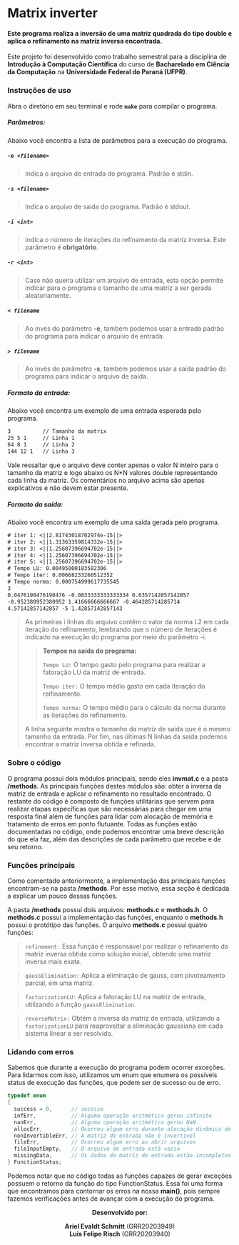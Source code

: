 # Matrix inverter

#### Este programa realiza a inversão de uma matriz quadrada do tipo double e aplica o refinamento na matriz inversa encontrada. 

Este projeto foi desenvolvido como trabalho semestral para a disciplina de **Introdução à Computação Científica** do curso de **Bacharelado em Ciência da Computação** na **Universidade Federal do Paraná (UFPR)**.


### Instruções de uso

Abra o diretório em seu terminal e rode **`make`** para compilar o programa.
##### Parâmetros:

Abaixo você encontra a lista de parâmetros para a execução do programa.

##### `-e <filename>` 
> Indica o arquivo de entrada do programa. Padrão é stdin.

##### `-s <filename>` 
> Indica o arquivo de saída do programa. Padrão é stdout.

##### `-i <int>`
> Indica o número de iterações do refinamento da matriz inversa. Este parâmetro é **obrigatório**.

##### `-r <int>`
> Caso não queira utilizar um arquivo de entrada, esta opção permite indicar para o programa o tamanho de uma matriz a ser gerada aleatoriamente.

##### `< filename`
> Ao invés do parâmetro **-e**, também podemos usar a entrada padrão do programa para indicar o arquivo de entrada.

##### `> filename`
> Ao invés do parâmetro **-s**, também podemos usar a saída padrão do programa para indicar o arquivo de saída.

##### Formato da entrada:

Abaixo você encontra um exemplo de uma entrada esperada pelo programa. 

```txt
3          // Tamanho da matrix
25 5 1     // Linha 1
64 8 1     // Linha 2
144 12 1   // Linha 3
```

Vale ressaltar que o arquivo deve conter apenas o valor N inteiro para o tamanho da matriz e logo abaixo os N*N valores double representando cada linha da matriz. Os comentários no arquivo acima são apenas explicativos e não devem estar presente.

##### Formato da saída:

Abaixo você encontra um exemplo de uma saída gerada pelo programa. 

```txt
# iter 1: <||2.81743018702974e-15||>
# iter 2: <||1.31363359814332e-15||>
# iter 3: <||1.25607396694702e-15||>
# iter 4: <||1.25607396694702e-15||>
# iter 5: <||1.25607396694702e-15||>
# Tempo LU: 0.00495000183582306
# Tempo iter: 0.00668233260512352
# Tempo norma: 0.000754999617735545
3
0.0476190476190476 -0.0833333333333334 0.0357142857142857 
-0.952380952380952 1.41666666666667 -0.464285714285714 
4.57142857142857 -5 1.42857142857143
```

>As primeiras i linhas do arquivo contêm o valor da norma L2 em cada iteração do refinamento, lembrando que o número de iterações é indicado na execução do programa por meio do parâmetro -i.
>>**Tempos na saída do programa:** 
>>
>>`Tempo LU:` O tempo gasto pelo programa para realizar a fatoração LU da matriz de entrada.
>>
>>`Tempo iter:` O tempo médio gasto em cada iteração do reifinamento.
>>
>>`Tempo norma:` O tempo médio para o cálculo da norma  durante as iterações do refinamento.
> 
> A linha seguinte mostra o tamanho da matriz de saída que é o mesmo tamanho da entrada.
> Por fim, nas últimas N linhas da saída podemos encontrar a matriz inversa obtida e refinada.

### Sobre o código
  O programa possui dois módulos principais, sendo eles **invmat.c** e a pasta **/methods**. As principais funções destes módulos são: obter a inversa da matriz de entrada e aplicar o refinamento no resultado encontrado. O restante do código é composto de funções utilitárias que servem para realizar etapas específicas que são necessárias para chegar em uma resposta final além de funções para lidar com alocação de memória e tratamento de erros em ponto flutuante.
  Todas as funções estão documentadas no código, onde podemos encontrar uma breve descrição do que ela faz, além das descrições de cada parâmetro que recebe e de seu retorno.

### Funções principais 
  Como comentado anteriormente, a implementação das principais funções encontram-se na pasta **/methods**. Por esse motivo, essa seção é dedicada a explicar um pouco dessas funções.

  A pasta **/methods** possui dois arquivos: **methods.c** e **methods.h**. O **methods.c** possui a implementação das funções, enquanto o **methods.h** possui o protótipo das funções. O arquivo **methods.c** possui quatro funções: 

  >`refinement:` Essa função é responsável por realizar o refinamento da matriz inversa obtida como solução inicial, obtendo uma matriz inversa mais exata.

  >`gaussElimination:` Aplica a eliminação de gauss, com pivoteamento parcial, em uma matriz.

  >`factorizationLU:` Aplica a fatoração LU na matriz de entrada, utilizando a função `gaussElimination`.

  >`reverseMatrix:` Obtém a inversa da matriz de entrada, utilizando a `factorizationLU` para reaproveitar a eliminação gaussiana em cada sistema linear a ser resolvido.

### Lidando com erros 
  Sabemos que durante a execução do programa podem ocorrer exceções. Para lidarmos com isso, utilizamos um enum que enumera os possíveis status de execução das funções, que podem ser de sucesso ou de erro.

  ```c
  typedef enum
  {
    success = 0,      // sucesso
    infErr,           // Alguma operação aritmética gerou infinito
    nanErr,           // Alguma operação aritmética gerou NaN
    allocErr,         // Ocorreu algum erro durante alocação dinâmica de memória
    nonInvertibleErr, // A matriz de entrada não é invertível
    fileErr,          // Ocorreu algum erro ao abrir arquivos
    fileInputEmpty,   // O arquivo de entrada está vazio
    missingData,      // Os dados da matriz de entrada estão incompletos
  } FunctionStatus;
  ``` 
  Podemos notar que no código todas as funções capazes de gerar exceções possuem o retorno da função do tipo FunctionStatus. Essa foi uma forma que encontramos para contornar os erros na nossa **main()**, pois sempre fazemos verificações antes de avançar com a execução do programa.  

<p align="center">
    <strong>Desenvolvido por:</strong>
</p>
<p align="center">
    <b>Ariel Evaldt Schmitt</b> (GRR20203949) 
    <br/> 
    <b>Luis Felipe Risch</b> (GRR20203940)
</p>

